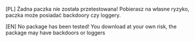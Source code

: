 [PL]
Żadna paczka nie została przetestowana! Pobierasz na własne ryzyko, paczka może posiadać backdoory czy loggery.

[EN]
No package has been tested! You download at your own risk, the package may have backdoors or loggers
